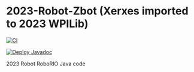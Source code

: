 # 2023-Robot-Zbot (Xerxes imported to 2023 WPILib)

[![CI](https://github.com/FirewallRobotics/2023-Robot-Y-/actions/workflows/main.yml/badge.svg)](https://github.com/FirewallRobotics/2023-Robot-Y-/actions/workflows/main.yml)

[![Deploy Javadoc](https://github.com/FirewallRobotics/2023-Robot-Y-/actions/workflows/deploy-javadoc.yml/badge.svg)](https://github.com/FirewallRobotics/2023-Robot-Y-/actions/workflows/deploy-javadoc.yml)

2023 Robot RoboRIO Java code
